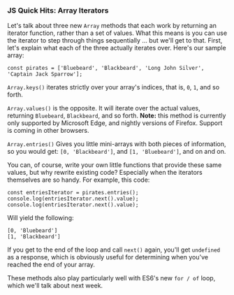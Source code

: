### JS Quick Hits: Array Iterators

Let's talk about three new `Array` methods that each work by returning an iterator function, rather than a set of values. What this means is you can use the iterator to step through things sequentially &hellip; but we'll get to that. First, let's explain what each of the three actually iterates over. Here's our sample array:

```
const pirates = ['Bluebeard', 'Blackbeard', 'Long John Silver', 'Captain Jack Sparrow'];
```

`Array.keys()` iterates strictly over your array's indices, that is, `0`, `1`, and so forth.

`Array.values()` is the opposite. It will iterate over the actual values, returning `Bluebeard`, `Blackbeard`, and so forth. **Note:** this method is currently only supported by Microsoft Edge, and nightly versions of Firefox. Support is coming in other browsers.

`Array.entries()` Gives you little mini-arrays with both pieces of information, so you would get: `[0, 'Blackbeard']`, and `[1, 'Bluebeard']`, and on and on.

You can, of course, write your own little functions that provide these same values, but why rewrite existing code? Especially when the iterators themselves are so handy. For example, this code:

```
const entriesIterator = pirates.entries();
console.log(entriesIterator.next().value);
console.log(entriesIterator.next().value);
```

Will yield the following:

```
[0, 'Bluebeard']
[1, 'Blackbeard']
```

If you get to the end of the loop and call `next()` again, you'll get `undefined` as a response, which is obviously useful for determining when you've reached the end of your array.

These methods also play particularly well with ES6's new `for / of` loop, which we'll talk about next week.
